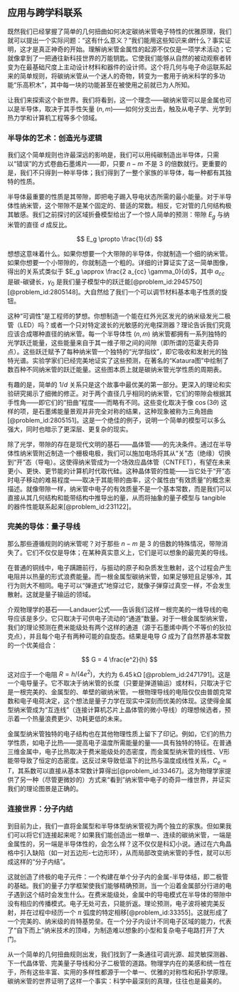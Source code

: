 ## 应用与跨学科联系

既然我们已经掌握了简单的几何扭曲如何决定碳纳米管电子特性的优雅原理，我们就可以提出一个实际问题：“这有什么意义？”我们能用这些知识来*做*什么？事实证明，这才是真正神奇的开始。理解纳米管金属性的起源不仅仅是一项学术活动；它就像拿到了一把通往新科技世界的万能钥匙。它使我们能够从自然的被动观察者转变为在最基础尺度上主动设计材料和器件的设计师。这个将几何与电子命运联系起来的简单规则，将碳纳米管从一个迷人的奇物，转变为一套用于纳米科学的多功能“乐高积木”，其中每一块的功能甚至在被使用之前就已为人所知。

让我们来探索这个新世界。我们将看到，这一个理念——碳纳米管可以是金属也可以是半导体，取决于其手性矢量 $(n,m)$——如何分支出去，触及从电子学、光学到热力学和计算机工程等多个领域。

### 半导体的艺术：创造光与逻辑

我们这个简单规则也许最深远的影响是，我们可以用纯碳制造出半导体，只需以“错误”的方式卷曲石墨烯片——即，只要 $n-m$ 不是 3 的倍数就行。更重要的是，我们不只得到一种半导体；我们得到了一整个家族的半导体，每一种都有其独特的性质。

半导体最重要的性质是其带隙，即把电子踢入导电状态所需的最小能量。对于半导体性纳米管，这个带隙不是某个固定的、普适的常数。相反，它对管的几何结构极其敏感。我们之前探讨的区域折叠模型给出了一个惊人简单的预测：带隙 $E_g$ 与纳米管的直径 $d$ 成反比。

$$
E_g \propto \frac{1}{d}
$$

想想这意味着什么。如果你想要一个大带隙的半导体，你就制造一个细的纳米管。如果你想要一个小带隙的，你就制造一个粗的。详细的计算证实了这一简单图像，得出的关系式类似于 $E_g \approx \frac{2 a_{cc} \gamma_0}{d}$，其中 $a_{cc}$ 是碳-碳键长，$\gamma_0$ 是我们量子模型中的跃迁能[@problem_id:2945750] [@problem_id:2805148]。大自然给了我们一个可以调节材料基本电子性质的旋钮。

这种“可调性”是工程师的梦想。你想制造一个能在红外光区发光的纳米级发光二极管（LED）吗？或者一个只对特定波长的光敏感的光电探测器？理论告诉我们究竟应该合成哪种直径的纳米管。每一个半导体性 $(n,m)$ 纳米管都拥有一系列独特的光学跃迁能量，这些能量来自于其一维子带之间的间隙（即所谓的范霍夫奇异点）。这些跃迁赋予了每种纳米管一个独特的“光学指纹”，即它吸收和发射光的独特光谱。实验学家们已经完美地证实了这些预测，在著名的“Kataura图”中绘制了数百种不同纳米管的跃迁能量。这些图本质上就是碳纳米管光学性质的周期表。

有趣的是，简单的 $1/d$ 关系只是这个故事中最优美的第一部分。更深入的理论和实验研究揭示了细微的修正。对于两个直径几乎相同的纳米管，它们的带隙会根据其手性角——即它们的“扭曲”程度——而略有不同。这些变化取决于像 $\cos(3\theta)$ 这样的项，是石墨烯能量景观并非完全对称的结果，这种现象被称为三角翘曲[@problem_id:2805151]。这是一个绝佳的例子，说明一个简单的模型可以多么强大，同时也暗示了更深层、更复杂的现实。

除了光学，带隙的存在是现代文明的基石——晶体管——的先决条件。通过在半导体性纳米管附近制造一个栅极电极，我们可以施加电场将其从“关”态（绝缘）切换到“开”态（导电）。这使得纳米管成为一个场效应晶体管（CNTFET），有望在未来更小、更快、更节能的计算机时代取代硅。这种晶体管的性能——当它处于“开”态时电子移动的难易程度——取决于其能带的曲率，这个属性由“有效质量”的概念来描述。就像带隙一样，纳米管中电子的有效质量不是一个基本常数，而是我们可以直接从其几何结构和能带结构中推导出的量，从而将抽象的量子模型与 tangible 的器件性能联系起来[@problem_id:231122]。

### 完美的导体：量子导线

那么那些遵循规则的纳米管呢？对于那些 $n-m$ 是 3 的倍数的特殊情况，带隙消失了。它们不仅仅是导体；在某种真实意义上，它们是可以想象的最完美的导线。

在普通的铜线中，电子蹒跚前行，与振动的原子和杂质发生散射，这个过程会产生电阻并以热量的形式浪费能量。而一根金属型碳纳米管，如果足够短且足够冷，其行为则大不相同。电子可以“弹道式”地穿过它，就像子弹穿过真空一样，不会发生散射。这就是量子输运的领域。

介观物理学的基石——Landauer公式——告诉我们这样一根完美的一维导线的电导应该是多少。它只取决于可供电子流动的“通道”数量。对于一根金属型纳米管，我们的理论预测在费米能级处有两个这样的通道（源于石墨烯中两个不等价的狄拉克点），并且每个电子有两种可能的自旋态。结果是电导 $G$ 成为了自然界基本常数的一个优美组合：

$$
G = 4 \frac{e^2}{h}
$$

这对应于一个电阻 $R = h/(4e^2)$，大约为 $6.45 \, \mathrm{k\Omega}$ [@problem_id:2471791]。这是一个电导量子。它不取决于纳米管的长度（只要是弹道输运）或材料，只取决于它是一根完美的、金属型的、单壁的碳纳米管。一根物理导线的电阻仅仅由普朗克常数和电子电荷决定，这个想法是量子力学在现实中深刻而优美的体现。这使得金属型纳米管成为“互连线”（连接计算机芯片上晶体管的微小导线）的理想候选者，预示着一个热量浪费更少、功耗更低的未来。

金属型纳米管独特的电子结构也在其他物理性质上留下了印记。例如，它们的热力学性质，如电子比热——提高电子温度所需能量的量——具有独特的特征。在普通三维金属中，电子比热取决于费米能级处的态密度，而金属型纳米管的线性、V形能带导致了恒定的态密度。这反过来导致低温下的比热与温度成线性关系，$C_e \propto T$，其系数可以直接从基本常数计算得出[@problem_id:33467]。这为物理学家提供了另一种（尽管更微妙的）方式来“看到”纳米管中电子的奇异一维世界，并证实我们的理论图景是正确的。

### 连接世界：分子内结

到目前为止，我们一直将金属型和半导体型纳米管视为两个独立的家族。但如果我们可以将它们连接起来呢？如果我们能创造出一根单一、连续的碳纳米管，一端是金属性的，另一端是半导体性的，会怎么样？这不仅仅是科幻小说。通过在六角晶格中引入缺陷（如一对五边形-七边形环），从而局部改变纳米管的手性，就可以形成这样的“分子内结”。

这就创造了终极的电子元件：一个构建在单个分子内的金属-半导体结，即二极管的基础。我们的量子力学框架使我们能够精确预测，当一个沿着金属部分行进的电子遇到这个结时会发生什么。在费米能级处，金属中的导电模式在半导体的带隙中没有相应的传播模式。电子无处可去，只能折返。理论预测，电子波将被完美反射，并在过程中经历一个 $\pi$ 弧度的特定相移[@problem_id:33355]。这就形成了一个完美的、纳米级的肖特基势垒。在一个分子内设计不同电子区域的能力，代表了“自下而上”纳米技术的顶峰，为制造难以想象的小型和复杂电子电路打开了大门。

从一个简单的几何扭曲规则出发，我们找到了一条通往可调光源、超灵敏探测器、下一代晶体管、完美量子导线和分子二极管的道路。物理学内在的美感和统一性在于，所有这些丰富、实用的多样性都源于一个单一、优雅的对称性和拓扑学原理。碳纳米管的世界证明了这样一个事实：科学中最深刻的真理，往往也是最美的。